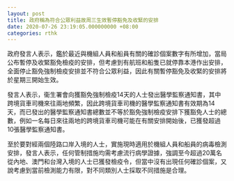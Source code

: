 ```yaml
---
layout: post
title: 政府稱為符合公眾利益故周三生效暫停豁免及收緊的安排
date: 2020-07-26 23:19:05.000000000 +08:00
categories: rthk
---
```


政府發言人表示，鑑於最近與機組人員和船員有關的確診個案數字有所增加，當局公布暫停及收緊豁免檢疫的安排，但考慮到有航班和船隻已就停靠本港作出安排，全面停止豁免強制檢疫安排並不符合公眾利益，因此有關暫停豁免及收緊的安排將於星期三開始生效。

發言人表示，衞生署會向獲豁免強制檢疫14天的人士發出醫學監察通知書，其中跨境貨車司機來往兩地頻繁，因此跨境貨車司機的醫學監察通知書有效期為14天，而已發出的醫學監察通知書總數並不等於豁免強制檢疫安排下獲豁免人士的總數，例如一名每日來往兩地的跨境貨車司機可能在有關安排開始後，已獲發超過10張醫學監察通知書。

至於要對經兩個陸路口岸入境的人士，實施現時適用於機組人員和船員的病毒檢測安排，發言人表示，任何管制措施均需考慮流行病學證據，強調至今超過20萬名從內地、澳門和台灣入境的人士已獲發檢疫令，但當中沒有出現任何確診個案，又說考慮到當前檢測能力有限，對不同類別人士採取不同措施是合理。
